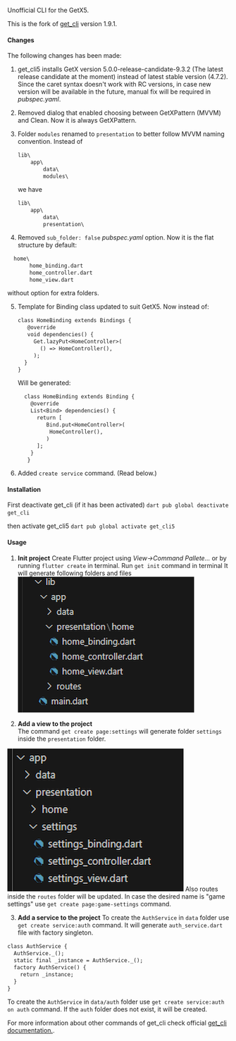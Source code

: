 

Unofficial CLI for the GetX5.

This is the fork of [get_cli](https://pub.dev/packages/get_cli) version 1.9.1.

#### Changes
The following changes has been made:
1. get_cli5 installs GetX version 5.0.0-release-candidate-9.3.2 (The latest release candidate at the moment) instead of latest stable version (4.7.2). Since the caret syntax doesn't work with RC versions, in case new version will be available in the future, manual fix will be required in *pubspec.yaml*.

2. Removed dialog that enabled choosing between GetXPattern (MVVM) and Clean. Now it is always GetXPattern. 

3. Folder `modules` renamed to `presentation` to better follow MVVM naming convention. 
   Instead of
   ```
   lib\
       app\
	       data\
		   modules\
   ```
   we have
   ```
   lib\
       app\
	       data\
		   presentation\
   ```
    
4. Removed `sub_folder: false` *pubspec.yaml* option. Now it is the flat structure by default: 
```
  home\
       home_binding.dart
       home_controller.dart
       home_view.dart
```
without option for extra folders. 

5. Template for Binding class updated to suit GetX5. 
   Now instead of: 
   ```
   class HomeBinding extends Bindings {
      @override
	  void dependencies() {
        Get.lazyPut<HomeController>(
          () => HomeController(),
        );
     }
   }
   ```
   Will be generated: 
   
   ```
	 class HomeBinding extends Binding {
       @override
       List<Bind> dependencies() {
         return [
            Bind.put<HomeController>(
             HomeController(),
            )
         ];
       }
      }
   ```

6. Added `create service` command. (Read below.)
  


#### Installation

First deactivate get_cli (if it has been activated)
`dart pub global deactivate get_cli`

then activate get_cli5
`dart pub global activate get_cli5`

#### Usage
1. **Init project**
   Create Flutter project using *View->Command Pallete...* or by running `flutter create` in terminal. 
   Run `get init` command in terminal
   It will generate following folders and files
   ![init folder structure](/screenshots/getx_init_folders.png)
   
2. **Add a view to the project**   
The command `get create page:settings` will generate folder `settings` inside the `presentation` folder.

![create page folder structure](/screenshots/getx_create_page.png)
Also routes inside the `routes` folder will be updated. 
In case the desired name is "game settings" use `get create page:game-settings` command. 

3. **Add a service to the project**
To create the `AuthService` in `data` folder use `get create service:auth` command. It will generate `auth_service.dart` file with factory singleton. 
```
class AuthService {
  AuthService._();
  static final _instance = AuthService._();
  factory AuthService() {
    return _instance;
  }
}
```
To create the `AuthService` in `data/auth` folder use `get create service:auth on auth` command. If the `auth` folder does not exist, it will be created. 


For more information about other commands of get_cli check official [get_cli documentation.](https://pub.dev/packages/get_cli).


